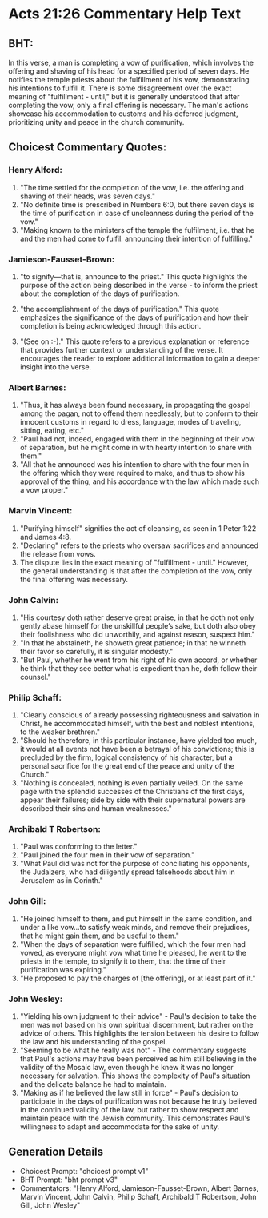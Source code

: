 # Acts 21:26 Commentary Help Text

## BHT:
In this verse, a man is completing a vow of purification, which involves the offering and shaving of his head for a specified period of seven days. He notifies the temple priests about the fulfillment of his vow, demonstrating his intentions to fulfill it. There is some disagreement over the exact meaning of "fulfillment - until," but it is generally understood that after completing the vow, only a final offering is necessary. The man's actions showcase his accommodation to customs and his deferred judgment, prioritizing unity and peace in the church community.

## Choicest Commentary Quotes:
### Henry Alford:
1. "The time settled for the completion of the vow, i.e. the offering and shaving of their heads, was seven days." 
2. "No definite time is prescribed in Numbers 6:0, but there seven days is the time of purification in case of uncleanness during the period of the vow."
3. "Making known to the ministers of the temple the fulfilment, i.e. that he and the men had come to fulfil: announcing their intention of fulfilling."

### Jamieson-Fausset-Brown:
1. "to signify—that is, announce to the priest." This quote highlights the purpose of the action being described in the verse - to inform the priest about the completion of the days of purification. 

2. "the accomplishment of the days of purification." This quote emphasizes the significance of the days of purification and how their completion is being acknowledged through this action. 

3. "(See on :-)." This quote refers to a previous explanation or reference that provides further context or understanding of the verse. It encourages the reader to explore additional information to gain a deeper insight into the verse.

### Albert Barnes:
1. "Thus, it has always been found necessary, in propagating the gospel among the pagan, not to offend them needlessly, but to conform to their innocent customs in regard to dress, language, modes of traveling, sitting, eating, etc."
2. "Paul had not, indeed, engaged with them in the beginning of their vow of separation, but he might come in with hearty intention to share with them."
3. "All that he announced was his intention to share with the four men in the offering which they were required to make, and thus to show his approval of the thing, and his accordance with the law which made such a vow proper."

### Marvin Vincent:
1. "Purifying himself" signifies the act of cleansing, as seen in 1 Peter 1:22 and James 4:8.
2. "Declaring" refers to the priests who oversaw sacrifices and announced the release from vows.
3. The dispute lies in the exact meaning of "fulfillment - until." However, the general understanding is that after the completion of the vow, only the final offering was necessary.

### John Calvin:
1. "His courtesy doth rather deserve great praise, in that he doth not only gently abase himself for the unskillful people’s sake, but doth also obey their foolishness who did unworthily, and against reason, suspect him." 
2. "In that he abstaineth, he showeth great patience; in that he winneth their favor so carefully, it is singular modesty." 
3. "But Paul, whether he went from his right of his own accord, or whether he think that they see better what is expedient than he, doth follow their counsel."

### Philip Schaff:
1. "Clearly conscious of already possessing righteousness and salvation in Christ, he accommodated himself, with the best and noblest intentions, to the weaker brethren." 
2. "Should he therefore, in this particular instance, have yielded too much, it would at all events not have been a betrayal of his convictions; this is precluded by the firm, logical consistency of his character, but a personal sacrifice for the great end of the peace and unity of the Church."
3. "Nothing is concealed, nothing is even partially veiled. On the same page with the splendid successes of the Christians of the first days, appear their failures; side by side with their supernatural powers are described their sins and human weaknesses."

### Archibald T Robertson:
1. "Paul was conforming to the letter." 
2. "Paul joined the four men in their vow of separation." 
3. "What Paul did was not for the purpose of conciliating his opponents, the Judaizers, who had diligently spread falsehoods about him in Jerusalem as in Corinth."

### John Gill:
1. "He joined himself to them, and put himself in the same condition, and under a like vow...to satisfy weak minds, and remove their prejudices, that he might gain them, and be useful to them."
2. "When the days of separation were fulfilled, which the four men had vowed, as everyone might vow what time he pleased, he went to the priests in the temple, to signify it to them, that the time of their purification was expiring."
3. "He proposed to pay the charges of [the offering], or at least part of it."

### John Wesley:
1. "Yielding his own judgment to their advice" - Paul's decision to take the men was not based on his own spiritual discernment, but rather on the advice of others. This highlights the tension between his desire to follow the law and his understanding of the gospel.
2. "Seeming to be what he really was not" - The commentary suggests that Paul's actions may have been perceived as him still believing in the validity of the Mosaic law, even though he knew it was no longer necessary for salvation. This shows the complexity of Paul's situation and the delicate balance he had to maintain.
3. "Making as if he believed the law still in force" - Paul's decision to participate in the days of purification was not because he truly believed in the continued validity of the law, but rather to show respect and maintain peace with the Jewish community. This demonstrates Paul's willingness to adapt and accommodate for the sake of unity.


## Generation Details
- Choicest Prompt: "choicest prompt v1"
- BHT Prompt: "bht prompt v3"
- Commentators: "Henry Alford, Jamieson-Fausset-Brown, Albert Barnes, Marvin Vincent, John Calvin, Philip Schaff, Archibald T Robertson, John Gill, John Wesley"
